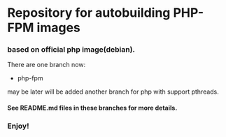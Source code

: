 # Repository for autobuilding PHP-FPM images
### based on official php image(debian).
There are one branch now: 
* php-fpm

may be later will be added another branch for php with support pthreads.
#### See README.md files in these branches for more details.
### Enjoy!